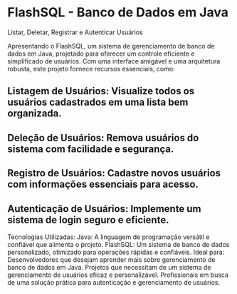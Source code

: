 # FlashSQL - Banco de Dados em Java
Listar, Deletar, Registrar e Autenticar Usuários

Apresentando o FlashSQL, um sistema de gerenciamento de banco de dados em Java, projetado para oferecer um controle eficiente e simplificado de usuários. Com uma interface amigável e uma arquitetura robusta, este projeto fornece recursos essenciais, como:

## Listagem de Usuários: Visualize todos os usuários cadastrados em uma lista bem organizada.
## Deleção de Usuários: Remova usuários do sistema com facilidade e segurança.
## Registro de Usuários: Cadastre novos usuários com informações essenciais para acesso.
## Autenticação de Usuários: Implemente um sistema de login seguro e eficiente.
Tecnologias Utilizadas:
Java: A linguagem de programação versátil e confiável que alimenta o projeto.
FlashSQL: Um sistema de banco de dados personalizado, otimizado para operações rápidas e confiáveis.
Ideal para:
Desenvolvedores que desejam aprender mais sobre gerenciamento de banco de dados em Java.
Projetos que necessitam de um sistema de gerenciamento de usuários eficaz e personalizável.
Profissionais em busca de uma solução prática para autenticação e gerenciamento de usuários.
